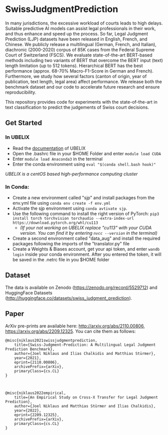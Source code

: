 # SwissJudgmentPrediction
In many jurisdictions, the excessive workload of courts leads to high delays. Suitable predictive AI models can assist legal professionals in their work, and thus enhance and speed up the process. So far, Legal Judgment Prediction (LJP) datasets have been released in English, French, and Chinese. We publicly release a multilingual (German, French, and Italian), diachronic (2000-2020) corpus of 85K cases from the Federal Supreme Court of Switzerland (FSCS). We evaluate state-of-the-art BERT-based methods including two variants of BERT that overcome the BERT input (text) length limitation (up to 512 tokens). Hierarchical BERT has the best performance (approx. 68-70% Macro-F1-Score in German and French). Furthermore, we study how several factors (canton of origin, year of publication, text length, legal area) affect performance. We release both the benchmark dataset and our code to accelerate future research and ensure reproducibility.

This repository provides code for experiments with the state-of-the-art in text classification to predict the judgements of Swiss court decisions.

## Get Started
### In UBELIX
* Read the [documentation](https://hpc-unibe-ch.github.io/quick-start.html) of UBELIX
* Open the .bashrc file in your $HOME Folder and enter `module load CUDA`
* Enter `module load Anaconda3` in the terminal
* Enter the conda environment using `eval "$(conda shell.bash hook)"`

_UBELIX is a centOS based high-performance computing cluster_

### In Conda:
* Create a new environment called "sjp" and install packages from the env.yml file using `conda env create -f env.yml`
* Activate the sjp environment using `conda avtivate sjp`.
* Use the following command to install the right version of PyTorch: `pip3 install torch torchvision torchaudio --extra-index-url https://download.pytorch.org/whl/cu113` 
  * _(If your not working on UBELIX replace "cu113" with your CUDA version. You can find it by entering `nvcc --version` in the terminal)_
* Create a second environment called "data_aug" and install the required packages following the imports of the "translator.py" file
* Create a Weights & Biases account, get your api token, and enter `wandb login` inside your conda environment. After you entered the token, it will be saved in the .netrc file in you $HOME folder


## Dataset
The data is available on Zenodo (https://zenodo.org/record/5529712) and HuggingFace Datasets (http://huggingface.co/datasets/swiss_judgment_prediction). 

## Paper
ArXiv pre-prints are available here: http://arxiv.org/abs/2110.00806, https://arxiv.org/abs/2209.12325.
You can cite them as follows: 

    @misc{niklaus2021swissjudgmentprediction,
        title={Swiss-Judgment-Prediction: A Multilingual Legal Judgment Prediction Benchmark},
        author={Joel Niklaus and Ilias Chalkidis and Matthias Stürmer},
        year={2021},
        eprint={2110.00806},
        archivePrefix={arXiv},
        primaryClass={cs.CL}
    }



    @misc{niklaus2022empirical,
        title={An Empirical Study on Cross-X Transfer for Legal Judgment Prediction},
        author={Joel Niklaus and Matthias Stürmer and Ilias Chalkidis},
        year={2022},
        eprint={2209.12325},
        archivePrefix={arXiv},
        primaryClass={cs.CL}
    }